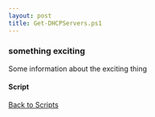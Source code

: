 ```yaml
---
layout: post
title: Get-DHCPServers.ps1
---
```


### something exciting

Some information about the exciting thing

#### Script

<script src="https://gist-it.appspot.com/github.com/BanterBoy/scripts-blog/blob/master/PowerShell/scripts/activeDirectory/Get-DHCPServers.ps1" crossorigin="anonymous"></script>

<a href="/menu/_pages/scripts.html">Back to Scripts</a>
